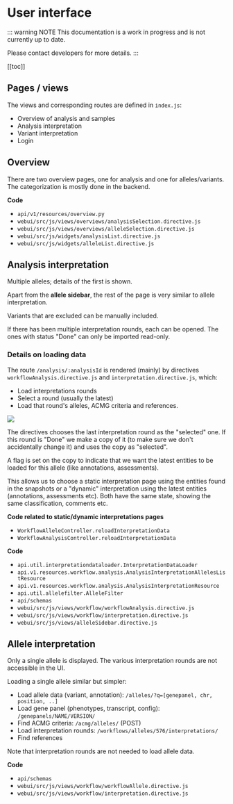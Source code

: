 # User interface

::: warning NOTE
This documentation is a work in progress and is not currently up to date.

Please contact developers for more details.
:::

[[toc]]

## Pages / views

The views and corresponding routes are defined in `index.js`:

- Overview of analysis and samples
- Analysis interpretation
- Variant interpretation
- Login

## Overview

There are two overview pages, one for analysis and one for alleles/variants. The categorization is mostly done in the backend.

**Code**

- `api/v1/resources/overview.py`
- `webui/src/js/views/overviews/analysisSelection.directive.js`
- `webui/src/js/views/overviews/alleleSelection.directive.js`
- `webui/src/js/widgets/analysisList.directive.js`
- `webui/src/js/widgets/alleleList.directive.js`

## Analysis interpretation

Multiple alleles; details of the first is shown.

Apart from the **allele sidebar**, the rest of the page is very similar to allele interpretation.

Variants that are excluded can be manually included.

If there has been multiple interpretation rounds, each can be opened. The ones with status "Done" can only be imported read-only.

### Details on loading data
The route `/analysis/:analysisId` is rendered (mainly) by directives `workflowAnalysis.directive.js` and `interpretation.directive.js`, which:

- Load interpretations rounds
- Select a round (usually the latest)
- Load that round's alleles, ACMG criteria and references.

![](./img/load_analysis.png)

The directives chooses the last interpretation round as the "selected" one.
If this round is "Done" we make a copy of it (to make sure  we don't accidentally change it) and uses the copy as "selected".

A flag is set on the copy to indicate that we want the latest entities to be loaded for this allele (like annotations, assessments).

This allows us to choose a static interpretation page using the entities found in the snapshots or a "dynamic" interpretation using the latest entities (annotations, assessments etc). Both have the same state, showing the same classification, comments etc.

**Code related to static/dynamic interpretations pages**

- `WorkflowAlleleController.reloadInterpretationData`
- `WorkflowAnalysisController.reloadInterpretationData`


**Code**

- `api.util.interpretationdataloader.InterpretationDataLoader`
- `api.v1.resources.workflow.analysis.AnalysisInterpretationAllelesListResource`
- `api.v1.resources.workflow.analysis.AnalysisInterpretationResource`
- `api.util.allelefilter.AlleleFilter`
- `api/schemas`
- `webui/src/js/views/workflow/workflowAnalysis.directive.js`
- `webui/src/js/views/workflow/interpretation.directive.js`
- `webui/src/js/views/alleleSidebar.directive.js`

## Allele interpretation

Only a single allele is displayed. The various interpretation rounds are not accessible in the UI.

Loading a single allele similar but simpler:

- Load allele data (variant, annotation): `/alleles/?q=[genepanel, chr, position, ..]`
- Load gene panel (phenotypes, transcript, config): `/genepanels/NAME/VERSION/`
- Find ACMG criteria: `/acmg/alleles/` (POST)
- Load interpretation rounds: `/workflows/alleles/576/interpretations/`
- Find references

Note that interpretation rounds are not needed to load allele data.

**Code**

- `api/schemas`
- `webui/src/js/views/workflow/workflowAllele.directive.js`
- `webui/src/js/views/workflow/interpretation.directive.js`
